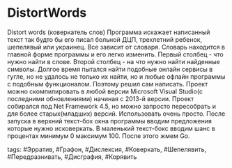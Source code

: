 # DistortWords
Distort words (коверкатель слов)
Программа искажает написанный текст так будто бы его писал больной ДЦП, трехлетний ребенок, шепелявый или украинец.
Все зависит от словаря. Словарь находится в главной форме программы и его легко изменить.
Первый столбец - что нужно найти в слове. Второй столбец - на что нужно найти найденные символы.
Долгое время пытался найти подобные онлайн сервисы в гугле, но не удалось не только их найти, но и любые офлайн программы с подобным функционалом. Поэтому решил сам написать.
Проект можно скомпилировать в любой версии Microsoft Visual Studio(с последними обновлениями) начиная с 2013-й версии.
Проект собирался под Net Framework 4.5, но можно запросто пересобрать и для более старых(младших) версий.
Использовать очень просто. После запуска в верхний текст-бох окна программы вводим предложения которые нужно исковеркать. В маленький текст-бокс вводим шанс в процентах минимум 0 максимум 100. После этого жмем Go.

tags: #Эрратив, #Графон, #Дислексия, #Коверкать, #Шепелявить, #Передразнивать, #Дисграфия, #Корявить
